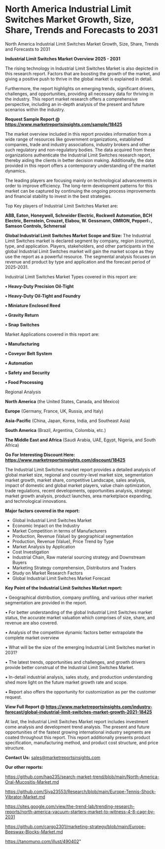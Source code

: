 # North America Industrial Limit Switches Market Growth, Size, Share, Trends and Forecasts to 2031
North America Industrial Limit Switches Market Growth, Size, Share, Trends and Forecasts to 2031

<Strong> Industrial Limit Switches Market Overview 2025 - 2031</strong>

The rising technology in Industrial Limit Switches Market is also depicted in this research report. Factors that are boosting the growth of the market, and giving a positive push to thrive in the global market is explained in detail.

Furthermore, the report highlights on emerging trends, significant drivers, challenges, and opportunities, providing all necessary data for thriving in the industry. This report market research offers a comprehensive perspective, including an in-depth analysis of the present and future scenarios within the industry.

<strong>Request Sample Report @ <a href=https://www.marketreportsinsights.com/sample/18425>https://www.marketreportsinsights.com/sample/18425</a></strong>

The market overview included in this report provides information from a wide range of resources like government organizations, established companies, trade and industry associations, industry brokers and other such regulatory and non-regulatory bodies. The data acquired from these organizations authenticate the Industrial Limit Switches research report, thereby aiding the clients in better decision making. Additionally, the data provided in this report offers a contemporary understanding of the market dynamics.

The leading players are focusing mainly on technological advancements in order to improve efficiency. The long-term development patterns for this market can be captured by continuing the ongoing process improvements and financial stability to invest in the best strategies.

Top Key players of Industrial Limit Switches Market are:

<strong>ABB, Eaton, Honeywell, Schneider Electric, Rockwell Automation, BCH Electric, Bernstein, Crouzet, Elabou, W. Gessmann, OMRON, Pepperlᛧ, Samson Controls, Schmersal</strong>

<strong><b>Global Industrial Limit Switches Market Scope and Size:</b></strong>
The Industrial Limit Switches market is declared segment by company, region (country), type, and application. Players, stakeholders, and other participants in the global Industrial Limit Switches market will gain the market scope as they use the report as a powerful resource. The segmental analysis focuses on revenue and product by type and application and the forecast period of 2025-2031.

Industrial Limit Switches Market Types covered in this report are:

<strong>• Heavy-Duty Precision Oil-Tight

• Heavy-Duty Oil-Tight and Foundry

• Miniature Enclosed Reed

• Gravity Return

• Snap Switches</strong>

Market Applications covered in this report are:

<strong>• Manufacturing

• Coveyor Belt System

• Automation

• Safety and Security

• Food Processing</strong> 

Regional Analysis

<strong>North America</strong> (the United States, Canada, and Mexico)

<strong>Europe</strong> (Germany, France, UK, Russia, and Italy)

<strong>Asia-Pacific</strong> (China, Japan, Korea, India, and Southeast Asia)

<strong>South America</strong> (Brazil, Argentina, Colombia, etc.)

<strong>The Middle East and Africa</strong> (Saudi Arabia, UAE, Egypt, Nigeria, and South Africa)

<strong>Go For Interesting Discount Here: <a href=https://www.marketreportsinsights.com/discount/18425>https://www.marketreportsinsights.com/discount/18425</a></strong>

The Industrial Limit Switches market report provides a detailed analysis of global market size, regional and country-level market size, segmentation market growth, market share, competitive Landscape, sales analysis, impact of domestic and global market players, value chain optimization, trade regulations, recent developments, opportunities analysis, strategic market growth analysis, product launches, area marketplace expanding, and technological innovations.

<strong><b>Major factors covered in the report:</b></strong>
<ul>
  <li>Global Industrial Limit Switches Market </li>
  <li>Economic Impact on the Industry</li>
  <li>Market Competition in terms of Manufacturers</li>
  <li>Production, Revenue (Value) by geographical segmentation</li>
  <li>Production, Revenue (Value), Price Trend by Type</li>
  <li>Market Analysis by Application</li>
  <li>Cost Investigation</li>
  <li>Industrial Chain, Raw material sourcing strategy and Downstream Buyers</li>
  <li>Marketing Strategy comprehension, Distributors and Traders</li>
  <li>Study on Market Research Factors</li>
  <li>Global Industrial Limit Switches Market Forecast</li>
</ul>

<strong><b>Key Point of the Industrial Limit Switches Market report:</b></strong>

• Geographical distribution, company profiling, and various other market segmentation are provided in the report.

• For better understanding of the global Industrial Limit Switches market status, the accurate market valuation which comprises of size, share, and revenue are also covered.

• Analysis of the competitive dynamic factors better extrapolate the complete market overview

• What will be the size of the emerging Industrial Limit Switches market in 2031?

• The latest trends, opportunities and challenges, and growth drivers provide better construal of the Industrial Limit Switches Market.

• In-detail industrial analysis, sales study, and production understanding shed more light on the future market growth rate and scope.

• Report also offers the opportunity for customization as per the customer request.

<strong><b>View Full Report @ <a href=https://www.marketreportsinsights.com/industry-forecast/global-industrial-limit-switches-market-growth-2021-18425>https://www.marketreportsinsights.com/industry-forecast/global-industrial-limit-switches-market-growth-2021-18425</a></b></strong>


At last, the Industrial Limit Switches Market report includes investment come analysis and development trend analysis. The present and future opportunities of the fastest growing international industry segments are coated throughout this report. This report additionally presents product specification, manufacturing method, and product cost structure, and price structure.

<strong>Contact Us:</strong>
sales@marketreportsinsights.com

<strong>Our other reports:</strong>

<a href=https://github.com/haq235/search-market-trend/blob/main/North-America-Oral-Mucositis-Market.md>https://github.com/haq235/search-market-trend/blob/main/North-America-Oral-Mucositis-Market.md</a>

<a href=https://github.com/Siya23553/Research/blob/main/Europe-Tennis-Shock-Vibrator-Market.md>https://github.com/Siya23553/Research/blob/main/Europe-Tennis-Shock-Vibrator-Market.md</a>

<a href=https://sites.google.com/view/the-trend-lab/trending-research-reports/north-america-vacuum-starters-market-to-witness-4-8-cagr-by-2031>https://sites.google.com/view/the-trend-lab/trending-research-reports/north-america-vacuum-starters-market-to-witness-4-8-cagr-by-2031</a>

<a href=https://github.com/cargo2301/marketing-strategy/blob/main/Europe-Beeswax-Blocks-Market.md>https://github.com/cargo2301/marketing-strategy/blob/main/Europe-Beeswax-Blocks-Market.md</a>

<a href=https://tanomuno.com/illust/490402>https://tanomuno.com/illust/490402</a>"
